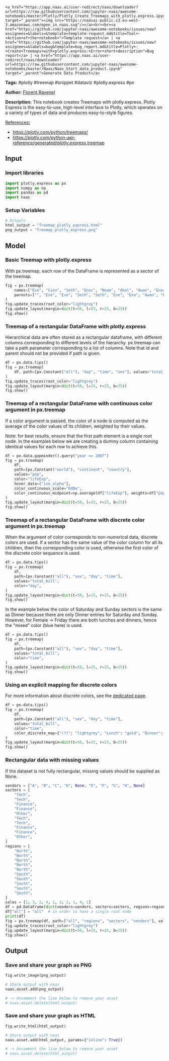     <a href="https://app.naas.ai/user-redirect/naas/downloader?url=https://raw.githubusercontent.com/jupyter-naas/awesome-notebooks/master/Plotly/Plotly_Create_Treemaps_with_plotly.express.ipynb" target="_parent"><img src="https://naasai-public.s3.eu-west-3.amazonaws.com/open_in_naas.svg"/></a><br><br><a href="https://github.com/jupyter-naas/awesome-notebooks/issues/new?assignees=&labels=&template=template-request.md&title=Tool+-+Action+of+the+notebook+">Template request</a> | <a href="https://github.com/jupyter-naas/awesome-notebooks/issues/new?assignees=&labels=bug&template=bug_report.md&title=Plotly+-+Create+Treemaps+with+plotly.express:+Error+short+description">Bug report</a> | <a href="https://app.naas.ai/user-redirect/naas/downloader?url=https://raw.githubusercontent.com/jupyter-naas/awesome-notebooks/master/Naas/Naas_Start_data_product.ipynb" target="_parent">Generate Data Product</a>

**Tags:** #plotly #treemap #snippet #dataviz #plotly.express #px

**Author:** [Florent Ravenel](https://www.linkedin.com/in/florent-ravenel/)

**Description:** This notebook creates Treemaps with plotly.express. Plotly Express is the easy-to-use, high-level interface to Plotly, which operates on a variety of types of data and produces easy-to-style figures.

<u>References:</u>
- https://plotly.com/python/treemaps/
- https://plotly.com/python-api-reference/generated/plotly.express.treemap

## Input

### Import libraries


```python
import plotly.express as px
import numpy as np
import pandas as pd
import naas
```

### Setup Variables


```python
# Outputs
html_output = "Treemap_plotly_express.html"
png_output = "Treemap_plotly_express.png"
```

## Model

### Basic Treemap with plotly.express
With px.treemap, each row of the DataFrame is represented as a sector of the treemap.


```python
fig = px.treemap(
    names=["Eve", "Cain", "Seth", "Enos", "Noam", "Abel", "Awan", "Enoch", "Azura"],
    parents=["", "Eve", "Eve", "Seth", "Seth", "Eve", "Eve", "Awan", "Eve"],
)
fig.update_traces(root_color="lightgrey")
fig.update_layout(margin=dict(t=50, l=25, r=25, b=25))
fig.show()
```

### Treemap of a rectangular DataFrame with plotly.express
Hierarchical data are often stored as a rectangular dataframe, with different columns corresponding to different levels of the hierarchy. px.treemap can take a path parameter corresponding to a list of columns. Note that id and parent should not be provided if path is given.


```python
df = px.data.tips()
fig = px.treemap(
    df, path=[px.Constant("all"), "day", "time", "sex"], values="total_bill"
)
fig.update_traces(root_color="lightgrey")
fig.update_layout(margin=dict(t=50, l=25, r=25, b=25))
fig.show()
```

### Treemap of a rectangular DataFrame with continuous color argument in px.treemap
If a color argument is passed, the color of a node is computed as the average of the color values of its children, weighted by their values.

Note: for best results, ensure that the first path element is a single root node. In the examples below we are creating a dummy column containing identical values for each row to achieve this.


```python
df = px.data.gapminder().query("year == 2007")
fig = px.treemap(
    df,
    path=[px.Constant("world"), "continent", "country"],
    values="pop",
    color="lifeExp",
    hover_data=["iso_alpha"],
    color_continuous_scale="RdBu",
    color_continuous_midpoint=np.average(df["lifeExp"], weights=df["pop"]),
)
fig.update_layout(margin=dict(t=50, l=25, r=25, b=25))
fig.show()
```

### Treemap of a rectangular DataFrame with discrete color argument in px.treemap
When the argument of color corresponds to non-numerical data, discrete colors are used. If a sector has the same value of the color column for all its children, then the corresponding color is used, otherwise the first color of the discrete color sequence is used.


```python
df = px.data.tips()
fig = px.treemap(
    df,
    path=[px.Constant("all"), "sex", "day", "time"],
    values="total_bill",
    color="day",
)
fig.update_layout(margin=dict(t=50, l=25, r=25, b=25))
fig.show()
```

In the example below the color of Saturday and Sunday sectors is the same as Dinner because there are only Dinner entries for Saturday and Sunday. However, for Female -> Friday there are both lunches and dinners, hence the "mixed" color (blue here) is used.


```python
df = px.data.tips()
fig = px.treemap(
    df,
    path=[px.Constant("all"), "sex", "day", "time"],
    values="total_bill",
    color="time",
)
fig.update_layout(margin=dict(t=50, l=25, r=25, b=25))
fig.show()
```

### Using an explicit mapping for discrete colors
For more information about discrete colors, see the [dedicated page](https://plotly.com/python/discrete-color/).


```python
df = px.data.tips()
fig = px.treemap(
    df,
    path=[px.Constant("all"), "sex", "day", "time"],
    values="total_bill",
    color="time",
    color_discrete_map={"(?)": "lightgrey", "Lunch": "gold", "Dinner": "darkblue"},
)
fig.update_layout(margin=dict(t=50, l=25, r=25, b=25))
fig.show()
```

### Rectangular data with missing values
If the dataset is not fully rectangular, missing values should be supplied as None.


```python
vendors = ["A", "B", "C", "D", None, "E", "F", "G", "H", None]
sectors = [
    "Tech",
    "Tech",
    "Finance",
    "Finance",
    "Other",
    "Tech",
    "Tech",
    "Finance",
    "Finance",
    "Other",
]
regions = [
    "North",
    "North",
    "North",
    "North",
    "North",
    "South",
    "South",
    "South",
    "South",
    "South",
]
sales = [1, 3, 2, 4, 1, 2, 2, 1, 4, 1]
df = pd.DataFrame(dict(vendors=vendors, sectors=sectors, regions=regions, sales=sales))
df["all"] = "all"  # in order to have a single root node
print(df)
fig = px.treemap(df, path=["all", "regions", "sectors", "vendors"], values="sales")
fig.update_traces(root_color="lightgrey")
fig.update_layout(margin=dict(t=50, l=25, r=25, b=25))
fig.show()
```

## Output

### Save and share your graph as PNG


```python
fig.write_image(png_output)

# Share output with naas
naas.asset.add(png_output)

# -> Uncomment the line below to remove your asset
# naas.asset.delete(html_output)
```

### Save and share your graph as HTML


```python
fig.write_html(html_output)

# Share output with naas
naas.asset.add(html_output, params={"inline": True})

# -> Uncomment the line below to remove your asset
# naas.asset.delete(html_output)
```
